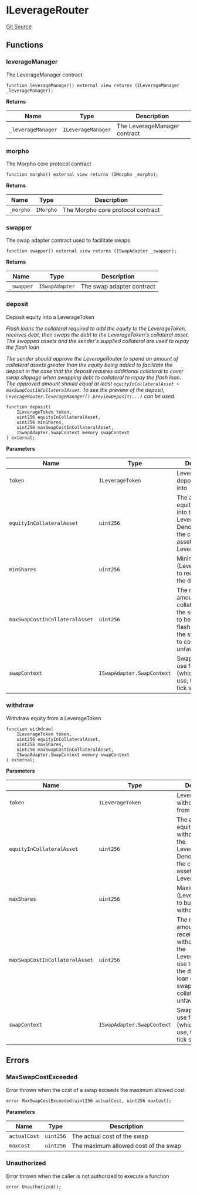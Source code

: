 # ILeverageRouter
[Git Source](https://github.com/seamless-protocol/ilm-v2/blob/e940fa5a38a4ecdb2ab814caac34ad52528360be/src/interfaces/periphery/ILeverageRouter.sol)


## Functions
### leverageManager

The LeverageManager contract


```solidity
function leverageManager() external view returns (ILeverageManager _leverageManager);
```
**Returns**

|Name|Type|Description|
|----|----|-----------|
|`_leverageManager`|`ILeverageManager`|The LeverageManager contract|


### morpho

The Morpho core protocol contract


```solidity
function morpho() external view returns (IMorpho _morpho);
```
**Returns**

|Name|Type|Description|
|----|----|-----------|
|`_morpho`|`IMorpho`|The Morpho core protocol contract|


### swapper

The swap adapter contract used to facilitate swaps


```solidity
function swapper() external view returns (ISwapAdapter _swapper);
```
**Returns**

|Name|Type|Description|
|----|----|-----------|
|`_swapper`|`ISwapAdapter`|The swap adapter contract|


### deposit

Deposit equity into a LeverageToken

*Flash loans the collateral required to add the equity to the LeverageToken, receives debt, then swaps the debt to the
LeverageToken's collateral asset. The swapped assets and the sender's supplied collateral are used to repay the flash loan*

*The sender should approve the LeverageRouter to spend an amount of collateral assets greater than the equity being added
to facilitate the deposit in the case that the deposit requires additional collateral to cover swap slippage when swapping
debt to collateral to repay the flash loan. The approved amount should equal at least `equityInCollateralAsset + maxSwapCostInCollateralAsset`.
To see the preview of the deposit, `LeverageRouter.leverageManager().previewDeposit(...)` can be used.*


```solidity
function deposit(
    ILeverageToken token,
    uint256 equityInCollateralAsset,
    uint256 minShares,
    uint256 maxSwapCostInCollateralAsset,
    ISwapAdapter.SwapContext memory swapContext
) external;
```
**Parameters**

|Name|Type|Description|
|----|----|-----------|
|`token`|`ILeverageToken`|LeverageToken to deposit equity into|
|`equityInCollateralAsset`|`uint256`|The amount of equity to deposit into the LeverageToken. Denominated in the collateral asset of the LeverageToken|
|`minShares`|`uint256`|Minimum shares (LeverageTokens) to receive from the deposit|
|`maxSwapCostInCollateralAsset`|`uint256`|The maximum amount of collateral from the sender to use to help repay the flash loan due to the swap of debt to collateral being unfavorable|
|`swapContext`|`ISwapAdapter.SwapContext`|Swap context to use for the swap (which DEX to use, the route, tick spacing, etc.)|


### withdraw

Withdraw equity from a LeverageToken


```solidity
function withdraw(
    ILeverageToken token,
    uint256 equityInCollateralAsset,
    uint256 maxShares,
    uint256 maxSwapCostInCollateralAsset,
    ISwapAdapter.SwapContext memory swapContext
) external;
```
**Parameters**

|Name|Type|Description|
|----|----|-----------|
|`token`|`ILeverageToken`|LeverageToken to withdraw equity from|
|`equityInCollateralAsset`|`uint256`|The amount of equity to withdraw from the LeverageToken. Denominated in the collateral asset of the LeverageToken|
|`maxShares`|`uint256`|Maximum shares (LeverageTokens) to burn for the withdrawal|
|`maxSwapCostInCollateralAsset`|`uint256`|The maximum amount of equity received from the withdrawal from the LeverageToken to use to help repay the debt flash loan due to the swap of debt to collateral being unfavorable|
|`swapContext`|`ISwapAdapter.SwapContext`|Swap context to use for the swap (which DEX to use, the route, tick spacing, etc.)|


## Errors
### MaxSwapCostExceeded
Error thrown when the cost of a swap exceeds the maximum allowed cost


```solidity
error MaxSwapCostExceeded(uint256 actualCost, uint256 maxCost);
```

**Parameters**

|Name|Type|Description|
|----|----|-----------|
|`actualCost`|`uint256`|The actual cost of the swap|
|`maxCost`|`uint256`|The maximum allowed cost of the swap|

### Unauthorized
Error thrown when the caller is not authorized to execute a function


```solidity
error Unauthorized();
```

